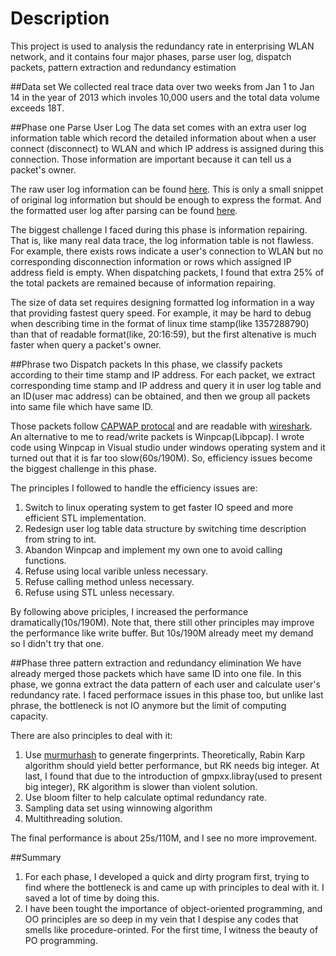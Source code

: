 Description
====
This project is used to analysis the redundancy rate in enterprising WLAN network, and it contains four major phases, parse user log, dispatch packets, pattern extraction and redundancy estimation

##Data set
We collected real trace data over two weeks from Jan 1 to Jan 14 in the year of 2013 which involes 10,000 users and the total data volume exceeds 18T.

##Phase one Parse User Log
The data set comes with an extra user log information table which record the detailed information about when a user connect (disconnect) to WLAN and which IP address is assigned during this connection. Those information are important because it can tell us a packet's owner. 

The raw user log information can be found [here](https://www.dropbox.com/s/wlg4rmj7nvuttgv/RADIUS%20Accounting%20table.csv). This is only a small snippet of original log information but should be enough to express the format.
And the formatted user log after parsing can be found [here](https://github.com/sangszhou/RedundancyElimination/blob/master/ParseCSVTest/IPInfo.txt).

The biggest challenge I faced during this phase is information repairing. That is, like many real data trace, the log information table is not flawless. For example, there exists rows indicate a user's connection to WLAN but no corresponding disconnection information or rows which assigned IP address field is empty. When dispatching packets, I found that extra 25% of the total packets are remained because of information repairing.

The size of data set requires designing formatted log information in a way that providing fastest query speed. For example, it may be hard to debug when describing time in the format of linux time stamp(like 1357288790) than that of readable format(like, 20:16:59), but the first altenative is much faster when query a packet's owner.

##Phrase two Dispatch packets
In this phase, we classify packets according to their time stamp and IP address. For each packet, we extract corresponding time stamp and IP address and query it in user log table and an ID(user mac address) can be obtained, and then we group all packets into same file which have same ID.

Those packets follow [CAPWAP protocal](http://en.wikipedia.org/wiki/CAPWAP) and are readable with [wireshark](http://www.wireshark.org/). An alternative to me to read/write packets is Winpcap(Libpcap). I wrote code using Winpcap in Visual studio under windows operating system and it turned out that it is far too slow(60s/190M). So, efficiency issues become the biggest challenge in this phase.

The principles I followed to handle the efficiency issues are:

1. Switch to linux operating system to get faster IO speed and more efficient STL implementation. 
2. Redesign user log table data structure by switching time description from string to int.
3. Abandon Winpcap and implement my own one to avoid calling functions.
4. Refuse using local varible unless necessary.
5. Refuse calling method unless necessary.
6. Refuse using STL unless necessary.

By following above priciples, I increased the performance dramatically(10s/190M). Note that, there still other principles may improve the performance like write buffer. But 10s/190M already meet my demand so I didn't try that one.

##Phase three pattern extraction and redundancy elimination
We have already merged those packets which have same ID into one file. In this phase, we gonna extract the data pattern of each user and calculate user's redundancy rate.
I faced performace issues in this phase too, but unlike last phrase, the bottleneck is not IO anymore but the limit of computing capacity.

There are also principles to deal with it:

1. Use [murmurhash](http://en.wikipedia.org/wiki/MurmurHash) to generate fingerprints. Theoretically, Rabin Karp algorithm should yield better performance, but RK needs big integer. At last, I found that due to the introduction of gmpxx.libray(used to present big integer), RK algorithm is slower than violent solution. 
2. Use bloom filter to help calculate optimal redundancy rate.
3. Sampling data set using winnowing algorithm
4. Multithreading solution.

The final performance is about 25s/110M, and I see no more improvement.

##Summary
1. For each phase, I developed a quick and dirty program first, trying to find where the bottleneck is and came up with principles to deal with it. I saved a lot of time by doing this.
2. I have been tought the importance of object-oriented programming, and OO principles are so deep in my vein that I despise any codes that smells like procedure-orinted. For the first time, I witness the beauty of PO programming. 

